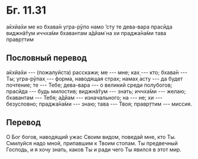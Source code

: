 # Бг. 11.31
а̄кхйа̄хи ме ко бхава̄н угра-рӯпо
намо ’сту те дева-вара прасӣда
виджн̃а̄тум иччха̄ми бхавантам а̄дйам̇
на хи праджа̄на̄ми тава правр̣ттим
## Пословный перевод

а̄кхйа̄хи --- (пожалуйста) расскажи; ме --- мне; ках̣ --- кто; бхава̄н ---
Ты; угра-рӯпах̣ --- форма, наводящая страх; намах̣ асту --- да будет
почтение; те --- Тебе; дева-вара --- о великий среди полубогов; прасӣда
--- будь милостив; виджн̃а̄тум --- знать; иччха̄ми --- желаю; бхавантам ---
Тебя; а̄дйам --- изначального; на --- не; хи --- безусловно; праджа̄на̄ми
--- знаю; тава --- Твоя; правр̣ттим --- миссия.

## Перевод

О Бог богов, наводящий ужас Своим видом, поведай мне, кто Ты. Смилуйся
надо мной, припавшим к Твоим стопам. Ты предвечный Господь, и я хочу
знать, каков Ты и ради чего Ты явился в этот мир.
